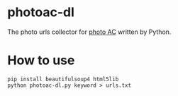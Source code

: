 # photoac-dl
The photo urls collector for [photo AC](http://www.photo-ac.com/ "写真AC") written by Python.

# How to use
    pip install beautifulsoup4 html5lib
    python photoac-dl.py keyword > urls.txt
